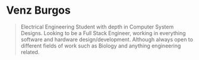 # Venz Burgos
> Electrical Engineering Student with depth in Computer System Designs. Looking to be a Full Stack Engineer, working in everything software and hardware design/development. Although always open to different fields of work such as Biology and anything engineering related.
